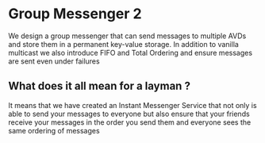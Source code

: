 # Group Messenger 2

We design a group messenger that can send messages to multiple AVDs and store them in a permanent key-value storage. 
In addition to vanilla multicast we also introduce FIFO and Total Ordering and ensure messages are sent even under failures

## What does it all mean for a layman ?
It means that we have created an Instant Messenger Service that not only is able to send your messages to everyone 
but also ensure that your friends receive your messages in the order you send them and everyone sees the same ordering of messages
